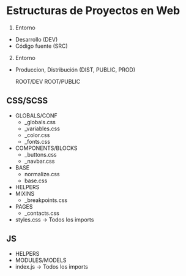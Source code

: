 # Estructuras de Proyectos en Web

1. Entorno
- Desarrollo (DEV)
- Código fuente (SRC)
2. Entorno
- Produccion, Distribución (DIST, PUBLIC, PROD)

    ROOT/DEV
    ROOT/PUBLIC

## CSS/SCSS
  - GLOBALS/CONF
    - _globals.css
    - _variables.css
    - _color.css
    - _fonts.css
  - COMPONENTS/BLOCKS
    - _buttons.css
    - _navbar.css
  - BASE
    - normalize.css
    - base.css
  - HELPERS
  - MIXINS
    - _breakpoints.css
  - PAGES
    - _contacts.css
  - styles.css -> Todos los imports

## JS
  - HELPERS
  - MODULES/MODELS
  - index.js -> Todos los imports
